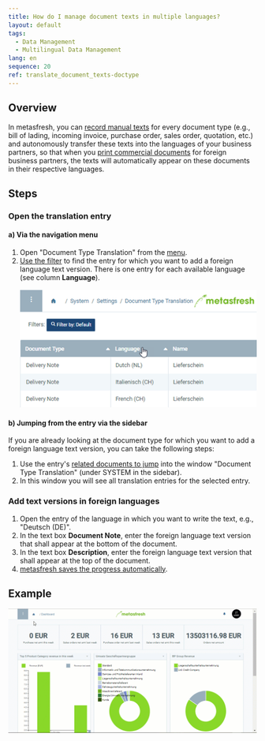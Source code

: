 ```yaml
---
title: How do I manage document texts in multiple languages?
layout: default
tags:
  - Data Management
  - Multilingual Data Management
lang: en
sequence: 20
ref: translate_document_texts-doctype
---
```


## Overview
In metasfresh, you can [record manual texts](Print_text_on_documents-doctype) for every document type (e.g., bill of lading, incoming invoice, purchase order, sales order, quotation, etc.) and autonomously transfer these texts into the languages of your business partners, so that when you [print commercial documents](PrintPreview) for foreign business partners, the texts will automatically appear on these documents in their respective languages.

## Steps

### Open the translation entry

#### a) Via the navigation menu
1. Open "Document Type Translation" from the [menu](Menu).
1. [Use the filter](Filtering_function) to find the entry for which you want to add a foreign language text version. There is one entry for each available language (see column **Language**).<br><br>![](assets/Doctype_translation_languages.png)

#### b) Jumping from the entry via the sidebar
If you are already looking at the document type for which you want to add a foreign language text version, you can take the following steps:

1. Use the entry's [related documents to jump](JumptoviaSidebar) into the window "Document Type Translation" (under SYSTEM in the sidebar).
1. In this window you will see all translation entries for the selected entry.

### Add text versions in foreign languages
1. Open the entry of the language in which you want to write the text, e.g., "Deutsch (DE)".
1. In the text box **Document Note**, enter the foreign language text version that shall appear at the bottom of the document.
1. In the text box **Description**, enter the foreign language text version that shall appear at the top of the document.
1. [metasfresh saves the progress automatically](Saveindicator).

## Example
![](assets/Translate_document_texts-doctype.gif)
